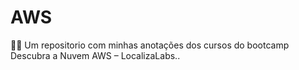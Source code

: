 # AWS
🌺💖 Um repositorio com minhas anotações dos cursos do bootcamp Descubra a Nuvem AWS – LocalizaLabs..
